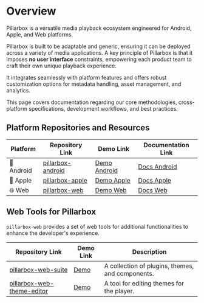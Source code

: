 # Overview

Pillarbox is a versatile media playback ecosystem engineered for Android, Apple, and Web platforms.

Pillarbox is built to be adaptable and generic, ensuring it can be deployed across a variety of media applications. A
key principle of Pillarbox is that it imposes **no user interface** constraints, empowering each product team to craft
their own unique playback experience.

It integrates seamlessly with platform features and offers robust customization options for metadata handling,
asset management, and analytics.

This page covers documentation regarding our core methodologies, cross-platform specifications, development workflows,
and best practices.

## Platform Repositories and Resources

| Platform   | Repository Link                                                  | Demo Link                                                                           | Documentation Link                                                                                 |
|------------|------------------------------------------------------------------|-------------------------------------------------------------------------------------|----------------------------------------------------------------------------------------------------|
| 🤖 Android | [pillarbox-android](https://github.com/SRGSSR/pillarbox-android) | [Demo Android](https://github.com/SRGSSR/pillarbox-android?tab=readme-ov-file#demo) | [Docs Android](https://github.com/SRGSSR/pillarbox-android?tab=readme-ov-file#integrate-pillarbox) |
| 🍎 Apple   | [pillarbox-apple](https://github.com/SRGSSR/pillarbox-apple)     | [Demo Apple](https://testflight.apple.com/join/TS6ngLqf)                            | [Docs Apple](https://swiftpackageindex.com/SRGSSR/pillarbox-apple/3.0.0/documentation/pillarboxplayer)                                 |
| 🌐 Web     | [pillarbox-web](https://github.com/SRGSSR/pillarbox-web)         | [Demo Web](https://srgssr.github.io/pillarbox-web-demo/)                            | [Docs Web](https://srgssr.github.io/pillarbox-web/api/)                                            |

## Web Tools for Pillarbox

`pillarbox-web` provides a set of web tools for additional functionalities to enhance the developer's experience.

| Repository Link                                                                    | Demo Link                                                    | Description                                      |
|------------------------------------------------------------------------------------|--------------------------------------------------------------|--------------------------------------------------|
| [pillarbox-web-suite](https://github.com/SRGSSR/pillarbox-web-suite)               | [Demo](https://srgssr.github.io/pillarbox-web-suite/)        | A collection of plugins, themes, and components. |
| [pillarbox-web-theme-editor](https://github.com/SRGSSR/pillarbox-web-theme-editor) | [Demo](https://srgssr.github.io/pillarbox-web-theme-editor/) | A tool for editing themes for the player.        |
